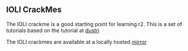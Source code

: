 ## IOLI CrackMes

The IOLI crackme is a good starting point for learning r2. This is a set of tutorials based on the tutorial at [dustri](http://dustri.org/b/defeating-ioli-with-radare2.html)

The IOLI crackmes are available at a locally hosted [mirror](https://github.com/radareorg/radare2-book/raw/master/src/crackmes/ioli/IOLI-crackme.tar.gz)

